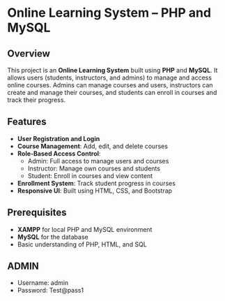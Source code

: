 # Online Learning System – PHP and MySQL

## Overview
This project is an **Online Learning System** built using **PHP** and **MySQL**. It allows users (students, instructors, and admins) to manage and access online courses. Admins can manage courses and users, instructors can create and manage their courses, and students can enroll in courses and track their progress.

## Features
- **User Registration and Login**
- **Course Management**: Add, edit, and delete courses
- **Role-Based Access Control**:
  - Admin: Full access to manage users and courses
  - Instructor: Manage own courses and students
  - Student: Enroll in courses and view content
- **Enrollment System**: Track student progress in courses
- **Responsive UI**: Built using HTML, CSS, and Bootstrap

## Prerequisites
- **XAMPP** for local PHP and MySQL environment
- **MySQL** for the database
- Basic understanding of PHP, HTML, and SQL
  
##  ADMIN
- Username: admin
- Password: Test@pass1
